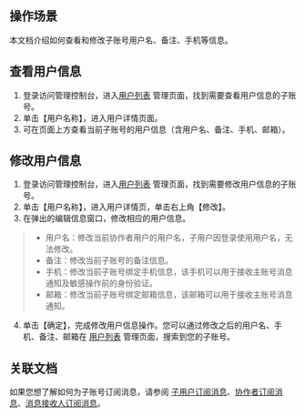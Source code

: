 ## 操作场景
本文档介绍如何查看和修改子账号用户名、备注、手机等信息。
## 查看用户信息
1. 登录访问管理控制台，进入[用户列表](https://console.cloud.tencent.com/cam) 管理页面，找到需要查看用户信息的子账号。
2. 单击【用户名称】，进入用户详情页面。
3. 可在页面上方查看当前子账号的用户信息（含用户名、备注、手机、邮箱）。

## 修改用户信息
1. 登录访问管理控制台，进入[用户列表](https://console.cloud.tencent.com/cam) 管理页面，找到需要修改用户信息的子账号。
2. 单击【用户名称】，进入用户详情页，单击右上角【修改】。
3. 在弹出的编辑信息窗口，修改相应的用户信息。
> - 用户名：修改当前协作者用户的用户名，子用户因登录使用用户名，无法修改。
> - 备注：修改当前子账号的备注信息。
> - 手机：修改当前子账号绑定手机信息，该手机可以用于接收主账号消息通知及敏感操作前的身份验证。
> - 邮箱：修改当前子账号绑定邮箱信息，该邮箱可以用于接收主账号消息通知。
4. 单击【确定】，完成修改用户信息操作。您可以通过修改之后的用户名、手机、备注、邮箱在 [用户列表](https://console.cloud.tencent.com/cam) 管理页面，搜索到您的子账号。

## 关联文档<span id="contact"></span>
如果您想了解如何为子账号订阅消息，请参阅 [子用户订阅消息](https://intl.cloud.tencent.com/document/product/598/32651)、[协作者订阅消息](https://intl.cloud.tencent.com/document/product/598/32642)、[消息接收人订阅消息](https://intl.cloud.tencent.com/document/product/598/32646)。
